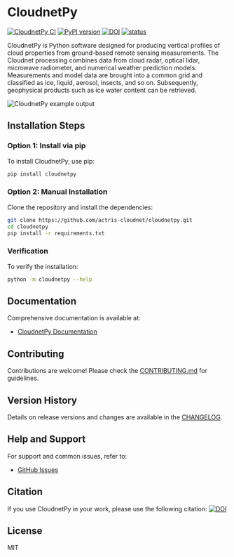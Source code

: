 # CloudnetPy

[![CloudnetPy CI](https://github.com/actris-cloudnet/cloudnetpy/actions/workflows/test.yml/badge.svg)](https://github.com/actris-cloudnet/cloudnetpy/actions/workflows/test.yml)
[![PyPI version](https://badge.fury.io/py/cloudnetpy.svg)](https://badge.fury.io/py/cloudnetpy)
[![DOI](https://zenodo.org/badge/233602651.svg)](https://zenodo.org/badge/latestdoi/233602651)
[![status](https://joss.theoj.org/papers/959971f196f617dddc0e7d8333ff22b7/status.svg)](https://joss.theoj.org/papers/959971f196f617dddc0e7d8333ff22b7)

CloudnetPy is Python software designed for producing vertical profiles of cloud properties from ground-based
remote sensing measurements. The Cloudnet processing combines data from cloud radar, optical lidar,
microwave radiometer, and numerical weather prediction models. Measurements and model data are brought
into a common grid and classified as ice, liquid, aerosol, insects, and so on. Subsequently, geophysical
products such as ice water content can be retrieved.

![CloudnetPy example output](https://raw.githubusercontent.com/actris-cloudnet/cloudnetpy/main/docs/source/_static/20230831_lindenberg_classification-9b74f4ac-target_classification.png)

## Installation Steps
### Option 1: Install via pip
To install CloudnetPy, use pip:
```bash
pip install cloudnetpy
```

### Option 2: Manual Installation
Clone the repository and install the dependencies:
```bash
git clone https://github.com/actris-cloudnet/cloudnetpy.git
cd cloudnetpy
pip install -r requirements.txt
```

### Verification
To verify the installation:
```bash
python -m cloudnetpy --help
```

## Documentation
Comprehensive documentation is available at:
- [CloudnetPy Documentation](https://cloudnetpy.readthedocs.io/)

## Contributing
Contributions are welcome! Please check the [CONTRIBUTING.md](https://github.com/actris-cloudnet/cloudnetpy/blob/main/CONTRIBUTING.md) for guidelines.

## Version History
Details on release versions and changes are available in the [CHANGELOG](https://github.com/actris-cloudnet/cloudnetpy/blob/main/CHANGELOG.md).

## Help and Support
For support and common issues, refer to:
- [GitHub Issues](https://github.com/actris-cloudnet/cloudnetpy/issues)

## Citation
If you use CloudnetPy in your work, please use the following citation:
[![DOI](https://zenodo.org/badge/233602651.svg)](https://zenodo.org/badge/latestdoi/233602651)

## License

MIT
